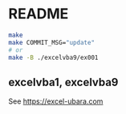 # README

```sh
make
make COMMIT_MSG="update"
# or
make -B ./excelvba9/ex001
```

## excelvba1, excelvba9

See https://excel-ubara.com
